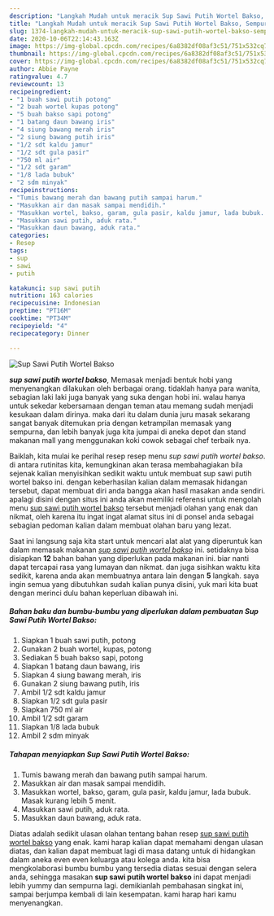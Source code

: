 ```yaml
---
description: "Langkah Mudah untuk meracik Sup Sawi Putih Wortel Bakso, Sempurna"
title: "Langkah Mudah untuk meracik Sup Sawi Putih Wortel Bakso, Sempurna"
slug: 1374-langkah-mudah-untuk-meracik-sup-sawi-putih-wortel-bakso-sempurna
date: 2020-10-06T22:14:43.163Z
image: https://img-global.cpcdn.com/recipes/6a8382df08af3c51/751x532cq70/sup-sawi-putih-wortel-bakso-foto-resep-utama.jpg
thumbnail: https://img-global.cpcdn.com/recipes/6a8382df08af3c51/751x532cq70/sup-sawi-putih-wortel-bakso-foto-resep-utama.jpg
cover: https://img-global.cpcdn.com/recipes/6a8382df08af3c51/751x532cq70/sup-sawi-putih-wortel-bakso-foto-resep-utama.jpg
author: Abbie Payne
ratingvalue: 4.7
reviewcount: 13
recipeingredient:
- "1 buah sawi putih potong"
- "2 buah wortel kupas potong"
- "5 buah bakso sapi potong"
- "1 batang daun bawang iris"
- "4 siung bawang merah iris"
- "2 siung bawang putih iris"
- "1/2 sdt kaldu jamur"
- "1/2 sdt gula pasir"
- "750 ml air"
- "1/2 sdt garam"
- "1/8 lada bubuk"
- "2 sdm minyak"
recipeinstructions:
- "Tumis bawang merah dan bawang putih sampai harum."
- "Masukkan air dan masak sampai mendidih."
- "Masukkan wortel, bakso, garam, gula pasir, kaldu jamur, lada bubuk. Masak kurang lebih 5 menit."
- "Masukkan sawi putih, aduk rata."
- "Masukkan daun bawang, aduk rata."
categories:
- Resep
tags:
- sup
- sawi
- putih

katakunci: sup sawi putih 
nutrition: 163 calories
recipecuisine: Indonesian
preptime: "PT16M"
cooktime: "PT34M"
recipeyield: "4"
recipecategory: Dinner

---
```



![Sup Sawi Putih Wortel Bakso](https://img-global.cpcdn.com/recipes/6a8382df08af3c51/751x532cq70/sup-sawi-putih-wortel-bakso-foto-resep-utama.jpg)

<b><i>sup sawi putih wortel bakso</i></b>, Memasak menjadi bentuk hobi yang menyenangkan dilakukan oleh berbagai orang. tidaklah hanya para wanita, sebagian laki laki juga banyak yang suka dengan hobi ini. walau hanya untuk sekedar kebersamaan dengan teman atau memang sudah menjadi kesukaan dalam dirinya. maka dari itu dalam dunia juru masak sekarang sangat banyak ditemukan pria dengan ketrampilan memasak yang sempurna, dan lebih banyak juga kita jumpai di aneka depot dan stand makanan mall yang menggunakan koki cowok sebagai chef terbaik nya.

Baiklah, kita mulai ke perihal resep resep menu <i>sup sawi putih wortel bakso</i>. di antara rutinitas kita, kemungkinan akan terasa membahagiakan bila sejenak kalian menyisihkan sedikit waktu untuk membuat sup sawi putih wortel bakso ini. dengan keberhasilan kalian dalam memasak hidangan tersebut, dapat membuat diri anda bangga akan hasil masakan anda sendiri. apalagi disini dengan situs ini anda akan memiliki referensi untuk mengolah menu <u>sup sawi putih wortel bakso</u> tersebut menjadi olahan yang enak dan nikmat, oleh karena itu ingat ingat alamat situs ini di ponsel anda sebagai sebagian pedoman kalian dalam membuat olahan baru yang lezat.




Saat ini langsung saja kita start untuk mencari alat alat yang diperuntuk kan dalam memasak makanan <u><i>sup sawi putih wortel bakso</i></u> ini. setidaknya bisa disiapkan <b>12</b> bahan bahan yang diperlukan pada makanan ini. biar nanti dapat tercapai rasa yang lumayan dan nikmat. dan juga sisihkan waktu kita sedikit, karena anda akan membuatnya antara lain dengan <b>5</b> langkah. saya ingin semua yang dibutuhkan sudah kalian punya disini, yuk mari kita buat dengan merinci dulu bahan keperluan dibawah ini.

<!--inarticleads1-->

##### Bahan baku dan bumbu-bumbu yang diperlukan dalam pembuatan Sup Sawi Putih Wortel Bakso:

1. Siapkan 1 buah sawi putih, potong
1. Gunakan 2 buah wortel, kupas, potong
1. Sediakan 5 buah bakso sapi, potong
1. Siapkan 1 batang daun bawang, iris
1. Siapkan 4 siung bawang merah, iris
1. Gunakan 2 siung bawang putih, iris
1. Ambil 1/2 sdt kaldu jamur
1. Siapkan 1/2 sdt gula pasir
1. Siapkan 750 ml air
1. Ambil 1/2 sdt garam
1. Siapkan 1/8 lada bubuk
1. Ambil 2 sdm minyak




<!--inarticleads2-->

##### Tahapan menyiapkan Sup Sawi Putih Wortel Bakso:

1. Tumis bawang merah dan bawang putih sampai harum.
1. Masukkan air dan masak sampai mendidih.
1. Masukkan wortel, bakso, garam, gula pasir, kaldu jamur, lada bubuk. Masak kurang lebih 5 menit.
1. Masukkan sawi putih, aduk rata.
1. Masukkan daun bawang, aduk rata.




Diatas adalah sedikit ulasan olahan tentang bahan resep <u>sup sawi putih wortel bakso</u> yang enak. kami harap kalian dapat memahami dengan ulasan diatas, dan kalian dapat membuat lagi di masa datang untuk di hidangkan dalam aneka even even keluarga atau kolega anda. kita bisa mengkolaborasi bumbu bumbu yang tersedia diatas sesuai dengan selera anda, sehingga masakan <b>sup sawi putih wortel bakso</b> ini dapat menjadi lebih yummy dan sempurna lagi. demikianlah pembahasan singkat ini, sampai berjumpa kembali di lain kesempatan. kami harap hari kamu menyenangkan.
